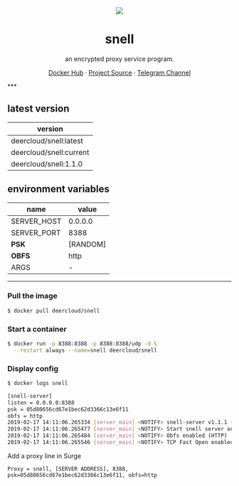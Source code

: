 <p align="center">
<a href="https://hub.docker.com/r/deercloud/snell">
<img src="https://user-images.githubusercontent.com/2666735/52914184-588a8380-3300-11e9-8f29-d6d3adc9bd05.png" />
</a>
</p>

<h1 align="center">snell</h1>

<p align="center">an encrypted proxy service program.</p>

<p align=center>
<a href="https://hub.docker.com/r/deercloud/snell">Docker Hub</a> ·
<a href="https://github.com/surge-networks/snell">Project Source</a> ·
<a href="https://t.me/linuxUpdate">Telegram Channel</a>
</p>
***

## latest version

|version|
|---|
|deercloud/snell:latest|
|deercloud/snell:current|
|deercloud/snell:1.1.0|


## environment variables

|name|value|
|---|---|
|SERVER_HOST|0.0.0.0|
|SERVER_PORT|8388|
|**PSK**|[RANDOM]|
|**OBFS**|http|
|ARGS|-|

***

### Pull the image

```bash
$ docker pull deercloud/snell
```

### Start a container

```bash
$ docker run -p 8388:8388 -p 8388:8388/udp -d \
  --restart always --name=snell deercloud/snell
```

### Display config

```bash
$ docker logs snell

[snell-server]
listen = 0.0.0.0:8388
psk = 05d80656cd67e1bec62d3366c13e6f11
obfs = http
2019-02-17 14:11:06.265334 [server_main] <NOTIFY> snell-server v1.1.1 (Mar  5 2019 13:50:05)
2019-02-17 14:11:06.265477 [server_main] <NOTIFY> Start snell server on 0.0.0.0:8388
2019-02-17 14:11:06.265484 [server_main] <NOTIFY> Obfs enabled (HTTP)
2019-02-17 14:11:06.265546 [server_main] <NOTIFY> TCP Fast Open enabled
```

Add a proxy line in Surge

`Proxy = snell, [SERVER ADDRESS], 8388, psk=05d80656cd67e1bec62d3366c13e6f11, obfs=http`
